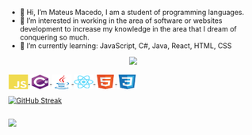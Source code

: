 - 👋 Hi, I’m Mateus Macedo, I am a student of programming languages.
- 👀 I’m interested in working in the area of software or websites development to increase my knowledge in the area that I dream of conquering so much.
- 🌱 I’m currently learning: JavaScript, C#, Java, React, HTML, CSS

<div align="center">
  <a href="https://github.com/Mateusfdsm1">
  <img height="180em" src="https://github-readme-stats.vercel.app/api?username=Mateusfdsm1&show_icons=true&theme=dark&include_all_commits=true&count_private=true"/>
</div>
<div style="display: inline_block"><br>
  <img align="center" alt="Mateus-Js" height="30" width="40" src="https://raw.githubusercontent.com/devicons/devicon/master/icons/javascript/javascript-plain.svg">
  <img align="center" alt="Mateus-Csharp" height="30" width="40" src="https://raw.githubusercontent.com/devicons/devicon/master/icons/csharp/csharp-original.svg">
  <img align="center" alt="Mateus-Java" height="30" width="40" src="https://raw.githubusercontent.com/devicons/devicon/master/icons/java/java-original.svg">
  <img align="center" alt="Mateus-React" height="30" width="40" src="https://raw.githubusercontent.com/devicons/devicon/master/icons/react/react-original.svg">
  <img align="center" alt="Mateus-HTML" height="30" width="40" src="https://raw.githubusercontent.com/devicons/devicon/master/icons/html5/html5-original.svg">
  <img align="center" alt="Mateus-CSS" height="30" width="40" src="https://raw.githubusercontent.com/devicons/devicon/master/icons/css3/css3-original.svg">

  
  [![GitHub Streak](https://streak-stats.demolab.com?user=Mateusfdsm1&theme=dracula&date_format=j%20M%5B%20Y%5D)](https://git.io/streak-stats)
  </div>
  
  ##
  <a href="https://www.linkedin.com/in/mateus-macedo-76a90920a/" target="_blank"><img src="https://img.shields.io/badge/-LinkedIn-%230077B5?style=for-the-badge&logo=linkedin&logoColor=white" target="_blank"></a>
  

